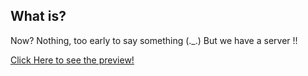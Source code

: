 ## What is?

Now? Nothing, too early to say something  (._.)
But we have a server !!

[Click Here to see the preview!](https://vignette3.wikia.nocookie.net/unturned-bunker/images/9/90/Wat_png_by_katysz_by_katysz-d6j542d.png/revision/latest?cb=20150721153713)
